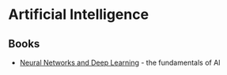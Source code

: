 # Artificial Intelligence

## Books

- [Neural Networks and Deep Learning](http://neuralnetworksanddeeplearning.com/) - the fundamentals of AI

